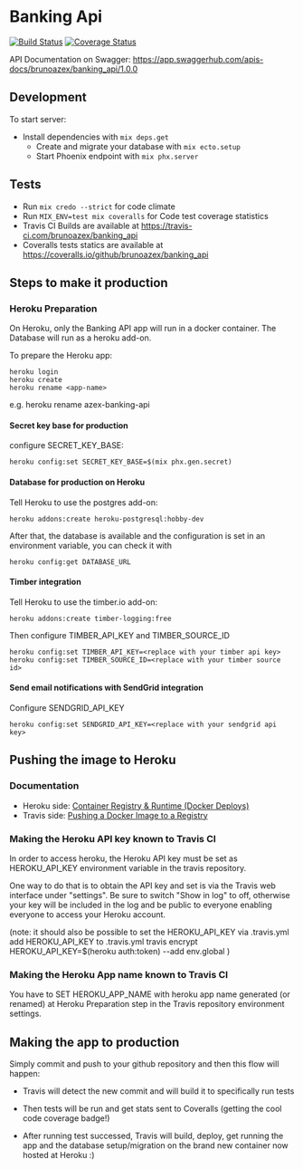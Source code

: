 # Banking Api

[![Build Status](https://travis-ci.com/brunoazex/banking_api.svg?branch=master)](https://travis-ci.com/brunoazex/banking_api)
[![Coverage Status](https://coveralls.io/repos/github/brunoazex/banking_api/badge.svg?branch=master)](https://coveralls.io/github/brunoazex/banking_api?branch=master)

API Documentation on Swagger: <https://app.swaggerhub.com/apis-docs/brunoazex/banking_api/1.0.0>

## Development

To start server:

* Install dependencies with `mix deps.get`
  * Create and migrate your database with `mix ecto.setup`
  * Start Phoenix endpoint with `mix phx.server`
  
## Tests

* Run `mix credo --strict` for code climate
* Run `MIX_ENV=test mix coveralls` for Code test coverage statistics
* Travis CI Builds are available at <https://travis-ci.com/brunoazex/banking_api>
* Coveralls tests statics are available at <https://coveralls.io/github/brunoazex/banking_api>

## Steps to make it production

### Heroku Preparation

On Heroku, only the Banking API app will run in a docker container. The Database will run as a heroku add-on.

To prepare the Heroku app:

    heroku login
    heroku create
    heroku rename <app-name>
e.g.
    heroku rename azex-banking-api

#### Secret key base for production

configure SECRET_KEY_BASE:

    heroku config:set SECRET_KEY_BASE=$(mix phx.gen.secret)  

#### Database for production on Heroku

Tell Heroku to use the postgres add-on:

    heroku addons:create heroku-postgresql:hobby-dev

After that, the database is available and the configuration is set in an environment variable, you can check it with

    heroku config:get DATABASE_URL

#### Timber integration

Tell Heroku to use the timber.io add-on:

    heroku addons:create timber-logging:free

Then configure TIMBER_API_KEY and TIMBER_SOURCE_ID

    heroku config:set TIMBER_API_KEY=<replace with your timber api key>
    heroku config:set TIMBER_SOURCE_ID=<replace with your timber source id>

#### Send email notifications with SendGrid integration

Configure SENDGRID_API_KEY

    heroku config:set SENDGRID_API_KEY=<replace with your sendgrid api key>

## Pushing the image to Heroku

### Documentation

* Heroku side: [Container Registry & Runtime (Docker Deploys)](https://devcenter.heroku.com/articles/container-registry-and-runtime)
* Travis side: [Pushing a Docker Image to a Registry](https://docs.travis-ci.com/user/docker/#Pushing-a-Docker-Image-to-a-Registry)

### Making the Heroku API key known to Travis CI

In order to access heroku, the Heroku API key must be set as HEROKU_API_KEY
environment variable in the travis repository.

One way to do that is to obtain the API key and set is via the Travis web
interface under "settings". Be sure to switch "Show in log" to off, otherwise
your key will be included in the log and be public to everyone enabling everyone
to access your Heroku account.

(note: it should also be possible to set the HEROKU_API_KEY via .travis.yml
  add HEROKU_API_KEY to .travis.yml
  travis encrypt HEROKU_API_KEY=$(heroku auth:token) --add env.global
)

### Making the Heroku App name known to Travis CI

You have to SET HEROKU_APP_NAME with heroku app name generated (or renamed) at
Heroku Preparation step in the Travis repository environment settings.

## Making the app to production

Simply commit and push to your github repository and then this flow will happen:

* Travis will detect the new commit and will build it to specifically run tests

* Then tests will be run and get stats sent to Coveralls (getting the cool code coverage badge!)

* After running test successed, Travis will build, deploy, get running the app and 
the database setup/migration on the brand new container now hosted at Heroku :)
